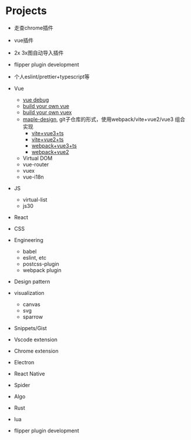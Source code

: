 # Projects
- 走查chrome插件
- vue插件
- 2x 3x图自动导入插件
- flipper plugin development
- 个人eslint/prettier+typescript等


- Vue
  - [vue debug](../maple-vue-debug/README.md)
  - [build your own vue](../maple-vue/README.md)
  - [build your own vuex](../maple-vuex/README.md)
  - [maple-design](../maple-design/README.md), git子仓库的形式，使用webpack/vite+vue2/vue3
  组合实现
    - [vite+vue3+ts](../maple-vue3-vite/README.md)
    - [vite+vue2+ts](../maple-vue2-vite/README.md)
    - [webpack+vue3+ts](../maple-vue3-webpack/README.md)
    - [webpack+vue2](../maple-vue2-webpack/README.md)
  - Virtual DOM
  - vue-router
  - vuex
  - vue-i18n
- JS
  - virtual-list
  - js30
- React
- CSS
- Engineering
  - babel
  - eslint, etc
  - postcss-plugin
  - webpack plugin
- Design pattern
- visualization
  - canvas
  - svg
  - sparrow
- Snippets/Gist
- Vscode extension
- Chrome extension
- Electron
- React Native
- Spider
- Algo
- Rust
- lua
- flipper plugin development